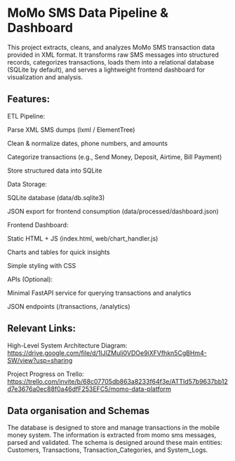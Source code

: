 # MoMo SMS Data Pipeline & Dashboard

This project extracts, cleans, and analyzes MoMo SMS transaction data provided in XML format.
It transforms raw SMS messages into structured records, categorizes transactions, loads them into a relational database (SQLite by default), and serves a lightweight frontend dashboard for visualization and analysis.

## Features:

ETL Pipeline:

Parse XML SMS dumps (lxml / ElementTree)

Clean & normalize dates, phone numbers, and amounts

Categorize transactions (e.g., Send Money, Deposit, Airtime, Bill Payment)

Store structured data into SQLite

Data Storage:

SQLite database (data/db.sqlite3)

JSON export for frontend consumption (data/processed/dashboard.json)

Frontend Dashboard:

Static HTML + JS (index.html, web/chart_handler.js)

Charts and tables for quick insights

Simple styling with CSS

APIs (Optional):

Minimal FastAPI service for querying transactions and analytics

JSON endpoints (/transactions, /analytics)

## Relevant Links:

High-Level System Architecture Diagram: https://drive.google.com/file/d/1IJlZMuli0VDOe9iXFVfhkn5CgBHm4-SW/view?usp=sharing

Project Progress on Trello: https://trello.com/invite/b/68c07705db863a8233f64f3e/ATTId57b9637bb12d7e3676a0ec88f0a46dfF253EFC5/momo-data-platform

## Data organisation and Schemas

The database is designed to store and manage transactions in the mobile money system. The information is extracted from momo sms messages, parsed and validated. The schema is designed around these main entities: Customers, Transactions, Transaction_Categories, and System_Logs.

